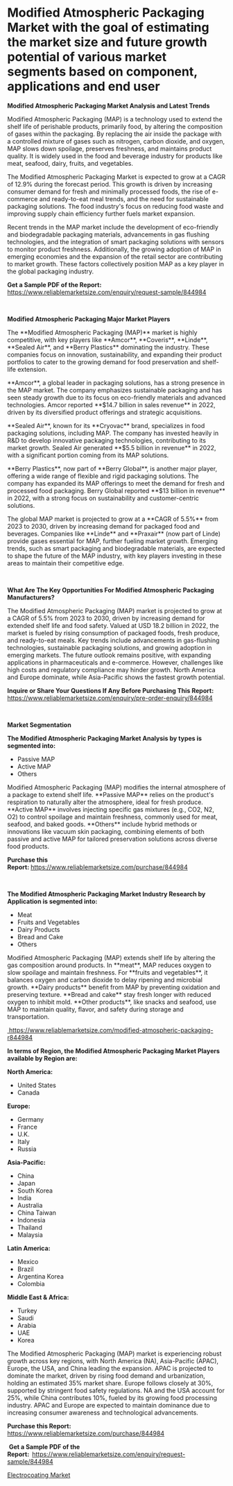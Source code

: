 <p><h1>Modified Atmospheric Packaging Market with the goal of estimating the market size and future growth potential of various market segments based on component, applications and end user</h1></p><p><strong>Modified Atmospheric Packaging Market Analysis and Latest Trends</strong></p>
<p><p>Modified Atmospheric Packaging (MAP) is a technology used to extend the shelf life of perishable products, primarily food, by altering the composition of gases within the packaging. By replacing the air inside the package with a controlled mixture of gases such as nitrogen, carbon dioxide, and oxygen, MAP slows down spoilage, preserves freshness, and maintains product quality. It is widely used in the food and beverage industry for products like meat, seafood, dairy, fruits, and vegetables.</p><p>The Modified Atmospheric Packaging Market is expected to grow at a CAGR of 12.9% during the forecast period. This growth is driven by increasing consumer demand for fresh and minimally processed foods, the rise of e-commerce and ready-to-eat meal trends, and the need for sustainable packaging solutions. The food industry's focus on reducing food waste and improving supply chain efficiency further fuels market expansion.</p><p>Recent trends in the MAP market include the development of eco-friendly and biodegradable packaging materials, advancements in gas flushing technologies, and the integration of smart packaging solutions with sensors to monitor product freshness. Additionally, the growing adoption of MAP in emerging economies and the expansion of the retail sector are contributing to market growth. These factors collectively position MAP as a key player in the global packaging industry.</p></p>
<p><strong>Get a Sample PDF of the Report:&nbsp;</strong> <a href="https://www.reliablemarketsize.com/enquiry/request-sample/844984?utm_campaign=2190&utm_medium=2&utm_source=Github&utm_content=ia&utm_term=26012025&utm_id=modified-atmospheric-packaging">https://www.reliablemarketsize.com/enquiry/request-sample/844984</a></p>
<p>&nbsp;</p>
<p><strong>Modified Atmospheric Packaging Major Market Players</strong></p>
<p><p>The **Modified Atmospheric Packaging (MAP)** market is highly competitive, with key players like **Amcor**, **Coveris**, **Linde**, **Sealed Air**, and **Berry Plastics** dominating the industry. These companies focus on innovation, sustainability, and expanding their product portfolios to cater to the growing demand for food preservation and shelf-life extension.</p><p>**Amcor**, a global leader in packaging solutions, has a strong presence in the MAP market. The company emphasizes sustainable packaging and has seen steady growth due to its focus on eco-friendly materials and advanced technologies. Amcor reported **$14.7 billion in sales revenue** in 2022, driven by its diversified product offerings and strategic acquisitions.</p><p>**Sealed Air**, known for its **Cryovac** brand, specializes in food packaging solutions, including MAP. The company has invested heavily in R&D to develop innovative packaging technologies, contributing to its market growth. Sealed Air generated **$5.5 billion in revenue** in 2022, with a significant portion coming from its MAP solutions.</p><p>**Berry Plastics**, now part of **Berry Global**, is another major player, offering a wide range of flexible and rigid packaging solutions. The company has expanded its MAP offerings to meet the demand for fresh and processed food packaging. Berry Global reported **$13 billion in revenue** in 2022, with a strong focus on sustainability and customer-centric solutions.</p><p>The global MAP market is projected to grow at a **CAGR of 5.5%** from 2023 to 2030, driven by increasing demand for packaged food and beverages. Companies like **Linde** and **Praxair** (now part of Linde) provide gases essential for MAP, further fueling market growth. Emerging trends, such as smart packaging and biodegradable materials, are expected to shape the future of the MAP industry, with key players investing in these areas to maintain their competitive edge.</p></p>
<p>&nbsp;</p>
<p><strong>What Are The Key Opportunities For Modified Atmospheric Packaging Manufacturers?</strong></p>
<p><p>The Modified Atmospheric Packaging (MAP) market is projected to grow at a CAGR of 5.5% from 2023 to 2030, driven by increasing demand for extended shelf life and food safety. Valued at USD 18.2 billion in 2022, the market is fueled by rising consumption of packaged foods, fresh produce, and ready-to-eat meals. Key trends include advancements in gas-flushing technologies, sustainable packaging solutions, and growing adoption in emerging markets. The future outlook remains positive, with expanding applications in pharmaceuticals and e-commerce. However, challenges like high costs and regulatory compliance may hinder growth. North America and Europe dominate, while Asia-Pacific shows the fastest growth potential.</p></p>
<p><strong>Inquire or Share Your Questions If Any Before Purchasing This Report:</strong> <a href="https://www.reliablemarketsize.com/enquiry/pre-order-enquiry/844984?utm_campaign=2190&utm_medium=2&utm_source=Github&utm_content=ia&utm_term=26012025&utm_id=modified-atmospheric-packaging">https://www.reliablemarketsize.com/enquiry/pre-order-enquiry/844984</a></p>
<p>&nbsp;</p>
<p><strong>Market Segmentation</strong></p>
<p><strong>The Modified Atmospheric Packaging Market Analysis by types is segmented into:</strong></p>
<p><ul><li>Passive MAP</li><li>Active MAP</li><li>Others</li></ul></p>
<p><p>Modified Atmospheric Packaging (MAP) modifies the internal atmosphere of a package to extend shelf life. **Passive MAP** relies on the product's respiration to naturally alter the atmosphere, ideal for fresh produce. **Active MAP** involves injecting specific gas mixtures (e.g., CO2, N2, O2) to control spoilage and maintain freshness, commonly used for meat, seafood, and baked goods. **Others** include hybrid methods or innovations like vacuum skin packaging, combining elements of both passive and active MAP for tailored preservation solutions across diverse food products.</p></p>
<p><strong>Purchase this Report:&nbsp;</strong><a href="https://www.reliablemarketsize.com/purchase/844984?utm_campaign=2190&utm_medium=2&utm_source=Github&utm_content=ia&utm_term=26012025&utm_id=modified-atmospheric-packaging">https://www.reliablemarketsize.com/purchase/844984</a></p>
<p>&nbsp;</p>
<p><strong>The Modified Atmospheric Packaging Market Industry Research by Application is segmented into:</strong></p>
<p><ul><li>Meat</li><li>Fruits and Vegetables</li><li>Dairy Products</li><li>Bread and Cake</li><li>Others</li></ul></p>
<p><p>Modified Atmospheric Packaging (MAP) extends shelf life by altering the gas composition around products. In **meat**, MAP reduces oxygen to slow spoilage and maintain freshness. For **fruits and vegetables**, it balances oxygen and carbon dioxide to delay ripening and microbial growth. **Dairy products** benefit from MAP by preventing oxidation and preserving texture. **Bread and cake** stay fresh longer with reduced oxygen to inhibit mold. **Other products**, like snacks and seafood, use MAP to maintain quality, flavor, and safety during storage and transportation.</p></p>
<p><a href="https://www.reliablemarketsize.com/modified-atmospheric-packaging-r844984?utm_campaign=2190&utm_medium=2&utm_source=Github&utm_content=ia&utm_term=26012025&utm_id=modified-atmospheric-packaging">&nbsp;https://www.reliablemarketsize.com/modified-atmospheric-packaging-r844984</a></p>
<p><strong>In terms of Region, the Modified Atmospheric Packaging Market Players available by Region are:</strong></p>
<p>
    <p> <strong> North America: </strong>
        <ul>
            <li>United States</li>
            <li>Canada</li>
        </ul>
        </p> 
    <p> <strong> Europe: </strong>
        <ul>
            <li>Germany</li>
            <li>France</li>
            <li>U.K.</li>
            <li>Italy</li>
            <li>Russia</li>
        </ul>
        </p> 
    <p> <strong> Asia-Pacific: </strong>
        <ul>
            <li>China</li>
            <li>Japan</li>
            <li>South Korea</li>
            <li>India</li>
            <li>Australia</li>
            <li>China Taiwan</li>
            <li>Indonesia</li>
            <li>Thailand</li>
            <li>Malaysia</li>
        </ul>
        </p> 
    <p> <strong> Latin America: </strong>
        <ul>
            <li>Mexico</li>
            <li>Brazil</li>
            <li>Argentina Korea</li>
            <li>Colombia</li>
        </ul>
        </p> 
    <p> <strong> Middle East & Africa: </strong>
        <ul>
            <li>Turkey</li>
            <li>Saudi</li>
            <li>Arabia</li>
            <li>UAE</li>
            <li>Korea</li>
        </ul>
    </p>
    </p>
<p><p>The Modified Atmospheric Packaging (MAP) market is experiencing robust growth across key regions, with North America (NA), Asia-Pacific (APAC), Europe, the USA, and China leading the expansion. APAC is projected to dominate the market, driven by rising food demand and urbanization, holding an estimated 35% market share. Europe follows closely at 30%, supported by stringent food safety regulations. NA and the USA account for 25%, while China contributes 10%, fueled by its growing food processing industry. APAC and Europe are expected to maintain dominance due to increasing consumer awareness and technological advancements.</p></p>
<p><strong>Purchase this Report: </strong><a href="https://www.reliablemarketsize.com/purchase/844984?utm_campaign=2190&utm_medium=2&utm_source=Github&utm_content=ia&utm_term=26012025&utm_id=modified-atmospheric-packaging">https://www.reliablemarketsize.com/purchase/844984</a></p>
<p>&nbsp;<strong>Get a Sample PDF of the Report:&nbsp;&nbsp;</strong><a href="https://www.reliablemarketsize.com/enquiry/request-sample/844984?utm_campaign=2190&utm_medium=2&utm_source=Github&utm_content=ia&utm_term=26012025&utm_id=modified-atmospheric-packaging">https://www.reliablemarketsize.com/enquiry/request-sample/844984</a></p>
<p><strong></strong></p>
<p><p><a href="https://github.com/bmorecock/Market-Research-Report-List-5/blob/main/electrocoating-market.md?utm_campaign=2190&utm_medium=2&utm_source=Github&utm_content=ia&utm_term=26012025&utm_id=modified-atmospheric-packaging">Electrocoating Market</a></p></p>